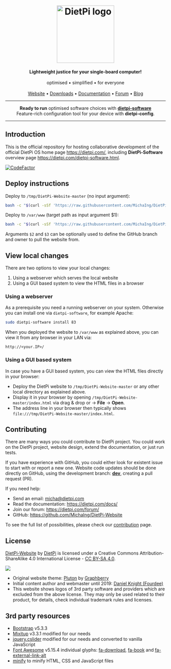 <h1 align="center"><img src="https://raw.githubusercontent.com/MichaIng/DietPi-Website/master/images/dietpi-logo_180x180.png" alt="DietPi logo" width="180" height="180" loading="lazy"></h1>
<p align="center">
	<b>Lightweight justice for your single-board computer!</b>
	<br><br>
	optimised • simplified • for everyone
	<br><br>
	<a href="https://dietpi.com/" target="_blank" rel="noopener">Website</a> • <a href="https://dietpi.com/#download" target="_blank" rel="noopener">Downloads</a> • <a href="https://dietpi.com/docs/" target="_blank" rel="noopener">Documentation</a> • <a href="https://dietpi.com/forum/" target="_blank" rel="noopener">Forum</a> • <a href="https://dietpi.com/blog/" target="_blank" rel="noopener">Blog</a>
</p>
<hr>
<p align="center">
	<strong>Ready to run</strong> optimised software choices with <a href="https://dietpi.com/dietpi-software.html" target="_blank" rel="noopener"><strong>dietpi-software</strong></a>
	<br>Feature-rich configuration tool for your device with <strong>dietpi-config</strong>.
</p>
<hr>

## Introduction

This is the official repository for hosting collaborative development of the official DietPi OS home page <https://dietpi.com/>, including **DietPi-Software** overview page <https://dietpi.com/dietpi-software.html>.

[![CodeFactor](https://www.codefactor.io/repository/github/michaing/dietpi-website/badge)](https://www.codefactor.io/repository/github/michaing/dietpi-website)

## Deploy instructions

Deploy to `/tmp/DietPi-Website-master` (no input argument):

```sh
bash -c "$(curl -sSf 'https://raw.githubusercontent.com/MichaIng/DietPi-Website/master/deploy.bash')"
```

Deploy to `/var/www` (target path as input argument $1):

```sh
bash -c "$(curl -sSf 'https://raw.githubusercontent.com/MichaIng/DietPi-Website/master/deploy.bash')" bash /var/www
```

Arguments `$2` and `$3` can be optionally used to define the GitHub branch and owner to pull the website from.

## View local changes

There are two options to view your local changes:

1. Using a webserver which serves the local website
2. Using a GUI based system to view the HTML files in a browser

### Using a webserver

As a prerequisite you need a running webserver on your system. Otherwise you can install one via `dietpi-software`, for example Apache:

```sh
sudo dietpi-software install 83
```

When you deployed the website to `/var/www` as explained above, you can view it from any browser in your LAN via:

```
http://<your.IP>/
```

### Using a GUI based system

In case you have a GUI based system, you can view the HTML files directly in your browser:

- Deploy the DietPi website to `/tmp/DietPi-Website-master` or any other local directory as explained above.
- Display it in your browser by opening `/tmp/DietPi-Website-master/index.html` via drag & drop or -> **File** -> **Open**.
- The address line in your browser then typically shows `file:///tmp/DietPi-Website-master/index.html`.

## Contributing

There are many ways you could contribute to DietPi project. You could work on the DietPi project, website design, extend the documentation, or just run tests.

If you have experience with GitHub, you could either look for existent issue to start with or report a new one. Website code updates should be done directly on GitHub, using the development branch: **[dev](https://github.com/MichaIng/DietPi-Website/tree/dev)**, creating a pull request (PR).

If you need help:

- Send an email: <micha@dietpi.com>
- Read the documentation: <https://dietpi.com/docs/>
- Join our forum: <https://dietpi.com/forum/>
- GitHub: <https://github.com/MichaIng/DietPi-Website>

To see the full list of possibilities, please check our [contribution](https://dietpi.com/contribute.html) page.

## License

<a rel="cc:attributionURL" property="dct:title" href="https://dietpi.com/" target="_blank" rel="noopener">DietPi-Website</a> by <a rel="cc:attributionURL dct:creator" property="cc:attributionName" href="https://dietpi.com/" target="_blank" rel="noopener">DietPi</a> is licensed under a Creative Commons Attribution-ShareAlike 4.0 International License - <a rel="license" href="https://creativecommons.org/licenses/by-sa/4.0/" target="_blank" rel="noopener">CC BY-SA 4.0</a>.

<a rel="license" href="https://creativecommons.org/licenses/by-sa/4.0/" target="_blank" rel="noopener"><img src="https://i.creativecommons.org/l/by-sa/4.0/88x31.png"></a>

- Original website theme: [Pluton](https://www.graphberry.com/item/pluton-single-page-bootstrap-html-template) by [Graphberry](https://www.graphberry.com/)
- Initial content author and webmaster until 2019: [Daniel Knight (Fourdee)](https://github.com/Fourdee)
- This website shows logos of 3rd party software and providers which are excluded from the above license. They may only be used related to their product, for details, check individual trademark rules and licenses.

## 3rd party resources

- [Bootstrap](https://github.com/twbs/bootstrap) v5.3.3
- [Mixitup](https://github.com/patrickkunka/mixitup) v3.3.1 modified for our needs
- [jquery.cslider](https://github.com/Le-Stagiaire/jquery.cslider) modified for our needs and converted to vanilla JavaScript
- [Font Awesome](https://github.com/FortAwesome/Font-Awesome) v5.15.4 individual glyphs: [fa-download](https://github.com/FortAwesome/Font-Awesome/blob/5.x/svgs/solid/download.svg), [fa-book](https://github.com/FortAwesome/Font-Awesome/blob/5.x/svgs/solid/book.svg) and [fa-external-link-alt](https://github.com/FortAwesome/Font-Awesome/blob/5.x/svgs/solid/external-link-alt.svg)
- [minify](https://github.com/tdewolff/minify) to minify HTML, CSS and JavaScript files
